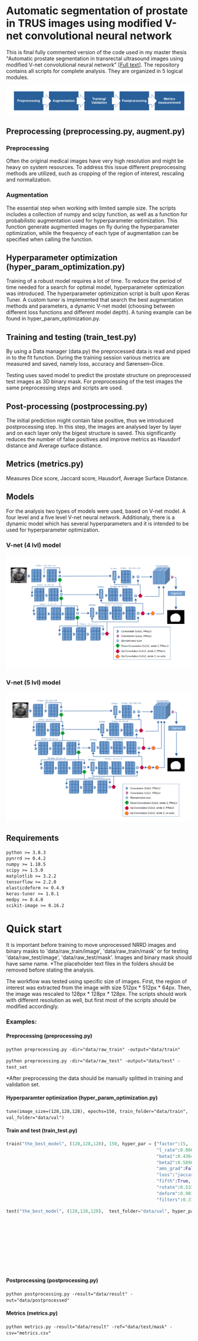 # Automatic segmentation of prostate in TRUS images using modified V-net convolutional neural network

This is final fully commented version of the code used in my master thesis "Automatic prostate segmentation in transrectal ultrasound images using modified V-net convolutional neural network" [[Full text](https://opus.hs-furtwangen.de/frontdoor/index/index/start/0/rows/10/sortfield/score/sortorder/desc/searchtype/simple/query/segmentation+prostate/docId/7343)].
The repository contains all scripts for complete analysis. They are organized in 5 logical modules.

![workflow](figures/workflow.png)

## Preprocessing (preprocessing.py, augment.py)
### Preprocessing
Often the original medical images have very high resolution and might be heavy on system resources. To address this issue different preprocessing methods are utilized, such as cropping of the region of interest, rescaling and normalization.

### Augmentation
The essential step when working with limited sample size. The scripts includes a collection of numpy and scipy function, as well as a function for probabilistic augmentation used for hyperparameter optimization. This function generate augmented images on fly during the hyperparameter optimization, while the frequency of each type of augmentation can be specified when calling the function.

## Hyperparameter optimization (hyper_param_optimization.py)

Training of a robust model requires a lot of time. To reduce the period of time needed for a search for optimal model, hyperparameter optimization was introduced. The hyperparameter optimization script is built upon Keras Tuner. A custom tuner is implemented that search the best augmentation methods and parameters, a dynamic V-net model (choosing between different loss functions and different model depth). A tuning example can be found in hyper_param_optimization.py.

## Training and testing (train_test.py)
By using a Data manager (data.py) the preprocessed data is read and piped in to the fit function. During the training session various metrics are measured and saved, namely loss, accuracy and Sørensen–Dice. 

Testing uses saved model to predict the prostate structure on preprocessed test images as 3D binary mask. For preprocessing of the test images the same preprocessing steps and scripts are used.


## Post-processing (postprocessing.py)
The initial prediction might contain false positive, thus we introduced postprocessing step. In this step, the images are analysed layer by layer and on each layer only the bigest structure is saved. This significantly reduces the number of false positives and improve metrics as Hausdorf distance and Average surface distance.

## Metrics (metrics.py)
Measures Dice score, Jaccard score, Hausdorf, Average Surface Distance.

## Models
For the analysis two types of models were used, based on V-net model. A four level and a five level V-net neural network. Additionaly, there is a dynamic model which has several hyperparameters and it is intended to be used for hyperparameter optimization.

### V-net (4 lvl) model
![4 lvl model](figures/Vnet%20network%20model%204lvl.png)

### V-net (5 lvl) model
![5 lvl model](figures/Vnet%20network%20model%205lvl.png)

## Requirements
```
python >= 3.8.3
pynrrd >= 0.4.2
numpy >= 1.18.5
scipy >= 1.5.0
matplotlib >= 3.2.2
tensorflow >= 2.2.0
elasticdeform >= 0.4.9
keras-tuner >= 1.0.1
medpy >= 0.4.0
scikit-image >= 0.16.2
```

# Quick start

It is important before training to move unprocessed NRRD images and binary masks to 'data/raw_train/image', 'data/raw_train/mask' or for testing 'data/raw_test/image', 'data/raw_test/mask'. Images and binary mask should have same name. 
*The placeholder text files in the folders should be removed before stating the analysis.

The workflow was tested using specific size of images. First, the region of interest was extracted from the image with size 512px * 512px * 64px. Then, the image was rescaled to 128px * 128px * 128px. The scripts should work with different resolution as well, but first most of the scripts should be modified accordingly.

### Examples:
#### Preprocessing (preprocessing.py)
`python preprocessing.py -dir="data/raw_train" -output="data/train"`

`python preprocessing.py -dir="data/raw_test" -output="data/test" -test_set`

*After preprocessing the data should be manually splitted in training and validation set.

#### Hyperparamter optimization (hyper_param_optimization.py)
`tune(image_size=(128,128,128), epochs=150, train_folder="data/train", val_folder="data/val")`

#### Train and test (train_test.py)
```python
train("the_best_model", (128,128,128), 150, hyper_par = {"factor":15,
                                                         "l_rate":0.0001,
                                                         "beta1":0.43649430628078034,
                                                         "beta2":0.5898459767675351,
                                                         "ams_grad":False,
                                                         "loss":"jaccard",
                                                         "fifth":True,
                                                         "rotate":0.533,
                                                         "deform":0.901,
                                                         "filters":0.370})
```

```python
test("the_best_model", (128,128,128),  test_folder="data/val", hyper_par = {"factor":15,
                                                                            "l_rate":0.0001,
                                                                            "beta1":0.43649430628078034,
                                                                            "beta2":0.5898459767675351,
                                                                            "ams_grad":False,
                                                                            "loss":"jaccard",
                                                                            "fifth":True,
                                                                            "rotate":0.533,
                                                                            "deform":0.901,
                                                                            "filters":0.370})
```

#### Postprocessing (postprocessing.py)

`python postprocessing.py -result="data/result" -out="data/postprocessed"`

#### Metrics (metrics.py)

`python metrics.py -result="data/result" -ref="data/test/mask" -csv="metrics.csv"`




